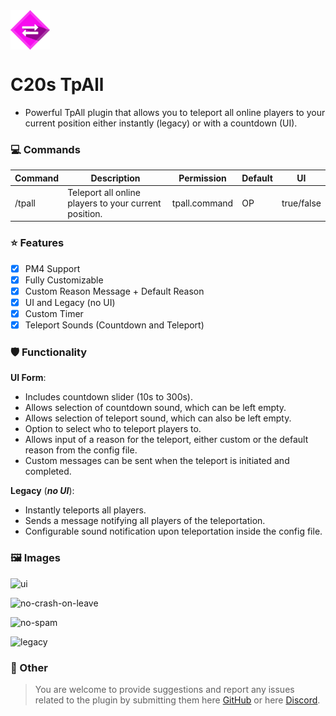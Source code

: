 <img src="https://github.com/creeperplayer20/C20s-TPALL/blob/main/icon.png" alt="C20s TpAll logo" title="C20s TpAll" align="center">

# C20s TpAll
* Powerful TpAll plugin that allows you to teleport all online players to your current position either instantly (legacy) or with a countdown (UI).

### 💻 Commands
|**Command**|**Description**|**Permission**|**Default**|**UI**|
|-----------|---------------|--------------|-----------|-------------|
|/tpall|Teleport all online players to your current position.|tpall.command|OP|true/false|

### ⭐ Features
- [X] PM4 Support
- [X] Fully Customizable
- [x] Custom Reason Message + Default Reason
- [X] UI and Legacy (no UI)
- [x] Custom Timer
- [X] Teleport Sounds (Countdown and Teleport)

### 🛡️ Functionality

**UI Form**:
* Includes countdown slider (10s to 300s).
* Allows selection of countdown sound, which can be left empty.
* Allows selection of teleport sound, which can also be left empty.
* Option to select who to teleport players to.
* Allows input of a reason for the teleport, either custom or the default reason from the config file.
* Custom messages can be sent when the teleport is initiated and completed.

**Legacy** (***no UI***):
* Instantly teleports all players.
* Sends a message notifying all players of the teleportation.
* Configurable sound notification upon teleportation inside the config file.

### 🖼️ Images
![ui](https://user-images.githubusercontent.com/42560781/235523968-c0725e73-15d7-468c-9946-e409cb0f1715.gif)

![no-crash-on-leave](https://user-images.githubusercontent.com/42560781/235527866-203fdfbf-2eef-4b18-b0a9-566b2cb2beab.gif)

![no-spam](https://user-images.githubusercontent.com/42560781/235529302-eefa68ad-1f46-41c2-85fe-78be514cc642.gif)

![legacy](https://user-images.githubusercontent.com/42560781/235530000-40f55cca-3753-46b8-bf70-e426d1f1ae81.gif)

### 🔮 Other
> You are welcome to provide suggestions and report any issues related to the plugin by submitting them here [GitHub](https://github.com/creeperplayer20/C20s-TPALL/issues) or here [Discord](https://discord.gg/dmrBe8eUDJ).
